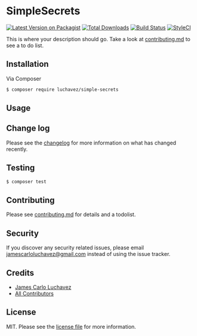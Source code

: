 # SimpleSecrets

[![Latest Version on Packagist][ico-version]][link-packagist]
[![Total Downloads][ico-downloads]][link-downloads]
[![Build Status][ico-travis]][link-travis]
[![StyleCI][ico-styleci]][link-styleci]

This is where your description should go. Take a look at [contributing.md](contributing.md) to see a to do list.

## Installation

Via Composer

``` bash
$ composer require luchavez/simple-secrets
```

## Usage

## Change log

Please see the [changelog](changelog.md) for more information on what has changed recently.

## Testing

``` bash
$ composer test
```

## Contributing

Please see [contributing.md](contributing.md) for details and a todolist.

## Security

If you discover any security related issues, please email jamescarloluchavez@gmail.com instead of using the issue tracker.

## Credits

- [James Carlo Luchavez][link-author]
- [All Contributors][link-contributors]

## License

MIT. Please see the [license file](license.md) for more information.

[ico-version]: https://img.shields.io/packagist/v/luchavez/simple-secrets.svg?style=flat-square
[ico-downloads]: https://img.shields.io/packagist/dt/luchavez/simple-secrets.svg?style=flat-square
[ico-travis]: https://img.shields.io/travis/luchavez/simple-secrets/master.svg?style=flat-square
[ico-styleci]: https://styleci.io/repos/12345678/shield

[link-packagist]: https://packagist.org/packages/luchavez/simple-secrets
[link-downloads]: https://packagist.org/packages/luchavez/simple-secrets
[link-travis]: https://travis-ci.org/luchavez/simple-secrets
[link-styleci]: https://styleci.io/repos/12345678
[link-author]: https://github.com/luchmewep
[link-contributors]: ../../contributors
